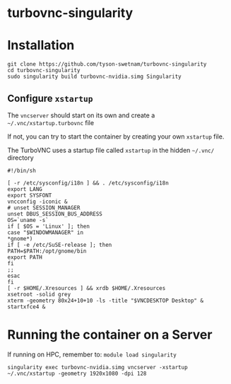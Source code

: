 # turbovnc-singularity

# Installation

```
git clone https://github.com/tyson-swetnam/turbovnc-singularity
cd turbovnc-singularity
sudo singularity build turbovnc-nvidia.simg Singularity
```

## Configure `xstartup`

The `vncserver` should start on its own and create a `~/.vnc/xstartup.turbovnc` file

If not, you can try to start the container by creating your own `xstartup` file.

The TurboVNC uses a startup file called `xstartup` in the hidden `~/.vnc/` directory

```
#!/bin/sh

[ -r /etc/sysconfig/i18n ] && . /etc/sysconfig/i18n
export LANG
export SYSFONT
vncconfig -iconic &
# unset SESSION_MANAGER
unset DBUS_SESSION_BUS_ADDRESS
OS=`uname -s`
if [ $OS = 'Linux' ]; then
case "$WINDOWMANAGER" in
*gnome*)
if [ -e /etc/SuSE-release ]; then
PATH=$PATH:/opt/gnome/bin
export PATH
fi
;;
esac
fi
[ -r $HOME/.Xresources ] && xrdb $HOME/.Xresources
xsetroot -solid grey
xterm -geometry 80x24+10+10 -ls -title "$VNCDESKTOP Desktop" &
startxfce4 &
```

# Running the container on a Server

If running on HPC, remember to: `module load singularity`

```
singularity exec turbovnc-nvidia.simg vncserver -xstartup ~/.vnc/xstartup -geometry 1920x1080 -dpi 128
```
